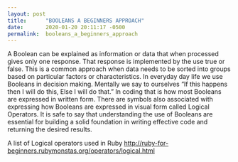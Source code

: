 ```yaml
---
layout: post
title:      "BOOLEANS A BEGINNERS APPROACH"
date:       2020-01-20 20:11:17 -0500
permalink:  booleans_a_beginners_approach
---
```




A Boolean can be explained as information or data that when processed gives only one response. That response is implemented by the use true or false. This is a common approach when data needs to be sorted into groups based on particular factors or characteristics. In everyday day life we use Booleans in decision making. Mentally we say to ourselves “If this happens then I will do this, Else I will do that.” In coding that is how most Booleans are expressed in written form. There are symbols also associated with expressing how Booleans are expressed in visual form called Logical Operators. It is safe to say that understanding the use of Booleans are essential for building a solid foundation in writing effective code and returning the desired results. 

A list of Logical operators used in Ruby 
[http://ruby-for-beginners.rubymonstas.org/operators/logical.html ](http://)
